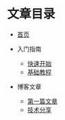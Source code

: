 # 文章目录

* [首页](/)

* 入门指南
  * [快速开始](guide/quick-start.md)
  * [基础教程](guide/basics.md)

* 博客文章
  * [第一篇文章](posts/first-post.md)
  * [技术分享](posts/tech-share.md) 